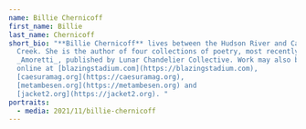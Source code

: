 ```yaml
---
name: Billie Chernicoff
first_name: Billie
last_name: Chernicoff
short_bio: "**Billie Chernicoff** lives between the Hudson River and Catskill
  Creek. She is the author of four collections of poetry, most recently,
  _Amoretti_, published by Lunar Chandelier Collective. Work may also be found
  online at [blazingstadium.com](https://blazingstadium.com),
  [caesuramag.org](https://caesuramag.org),
  [metambesen.org](https://metambesen.org) and
  [jacket2.org](https://jacket2.org). "
portraits:
  - media: 2021/11/billie-chernicoff
---
```


